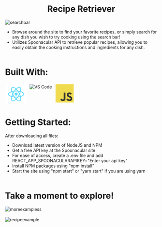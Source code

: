 <h1 align="center"> Recipe Retriever </h1>

![searchbar](https://user-images.githubusercontent.com/83842735/181342764-567f9452-1ca3-40cb-9617-2247b06b0ccf.png)
- Browse around the site to find your favorite recipes, or simply search for any dish you wish to try cooking using the search bar!
- Utilizes Spoonacular API to retrieve popular recipes, allowing you to easily obtain the cooking instructions and ingredients for any dish.
<br></br>

# Built With:
<p>
<img src="https://raw.githubusercontent.com/github/explore/80688e429a7d4ef2fca1e82350fe8e3517d3494d/topics/react/react.png" alt="VS Code" height="65" style="vertical-align:top; margin:4px">
<img src="https://spoonacular.com/images/spoonacular-logo-b.svg" alt="VS Code" height="60" style="vertical-align:top; margin:4px">
<img src="https://raw.githubusercontent.com/github/explore/80688e429a7d4ef2fca1e82350fe8e3517d3494d/topics/javascript/javascript.png" alt="VS Code" height="60" style="vertical-align:top; margin:4px">
</p>

# Getting Started:
After downloading all files:
- Download latest version of NodeJS and NPM
- Get a free API key at the Spoonacular site
- For ease of access, create a .env file and add REACT_APP_SPOONACULARAPIKEY="Enter your api key"
- Install NPM packages using "npm install"
- Start the site using "npm start" or "yarn start" if you are using yarn
<br></br>

# Take a moment to explore!
![moreexampless](https://user-images.githubusercontent.com/83842735/181348869-a83e09e9-9eb0-4776-a7aa-857dadb49cac.png)
<br></br>
![recipeexample](https://user-images.githubusercontent.com/83842735/181342802-3edbb346-573b-4265-b28d-5ddac8a74c90.png)
